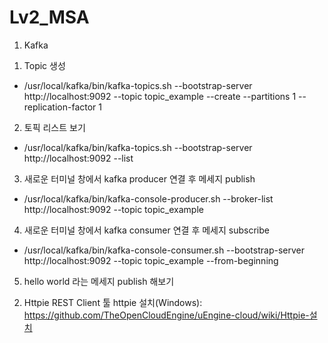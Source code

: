 # Lv2_MSA

1. Kafka 
 1) Topic 생성
  - /usr/local/kafka/bin/kafka-topics.sh --bootstrap-server http://localhost:9092 --topic topic_example --create --partitions 1 --replication-factor 1
 2) 토픽 리스트 보기
  - /usr/local/kafka/bin/kafka-topics.sh --bootstrap-server http://localhost:9092 --list    
 3) 새로운 터미널 창에서 kafka producer 연결 후 메세지 publish
  - /usr/local/kafka/bin/kafka-console-producer.sh --broker-list http://localhost:9092 --topic topic_example
 4) 새로운 터미널 창에서 kafka consumer 연결 후 메세지 subscribe
  - /usr/local/kafka/bin/kafka-console-consumer.sh --bootstrap-server http://localhost:9092 --topic topic_example --from-beginning
 5) hello world 라는 메세지 publish 해보기

2. Httpie
   REST Client 툴 httpie 설치(Windows): 
      https://github.com/TheOpenCloudEngine/uEngine-cloud/wiki/Httpie-설치
